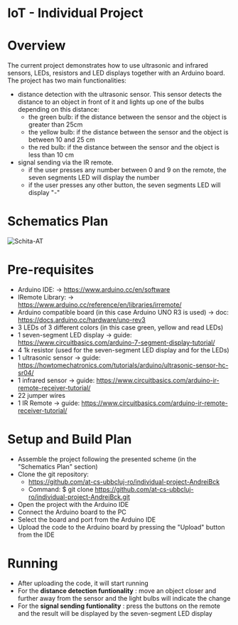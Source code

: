 # IoT - Individual Project

# Overview
  The current project demonstrates how to use ultrasonic and infrared sensors, LEDs, resistors and LED displays together with an Arduino board.
  The project has two main functionalities:
  * distance detection with the ultrasonic sensor. This sensor detects the distance to an object in front of it and lights up one of the bulbs depending on this distance:
    * the green bulb: if the distance between the sensor and the object is greater than 25cm
    * the yellow bulb: if the distance between the sensor and the object is between 10 and 25 cm
    * the red bulb: if the distance between the sensor and the object is less than 10 cm
  * signal sending via the IR remote. 
    * if the user presses any number between 0 and 9 on the remote, the seven segments LED will display the number
    * if the user presses any other button, the seven segments LED will display "-"
# Schematics Plan
![Schita-AT](https://user-images.githubusercontent.com/100125385/227187876-f32b6091-2a80-4ef5-8849-7208444ac77c.png)

# Pre-requisites
* Arduino IDE: -> https://www.arduino.cc/en/software
* IRemote Library: -> https://www.arduino.cc/reference/en/libraries/irremote/
* Arduino compatible board (in this case Arduino UNO R3 is used) -> doc: https://docs.arduino.cc/hardware/uno-rev3
* 3 LEDs of 3 different colors (in this case green, yellow and read LEDs)
* 1 seven-segment LED display -> guide: https://www.circuitbasics.com/arduino-7-segment-display-tutorial/
* 4 1k resistor (used for the seven-segment LED display and for the LEDs)
* 1 ultrasonic sensor -> guide: https://howtomechatronics.com/tutorials/arduino/ultrasonic-sensor-hc-sr04/
* 1 infrared sensor -> guide: https://www.circuitbasics.com/arduino-ir-remote-receiver-tutorial/
* 22 jumper wires
* 1 IR Remote -> guide: https://www.circuitbasics.com/arduino-ir-remote-receiver-tutorial/


# Setup and Build Plan
* Assemble the project following the presented scheme (in the "Schematics Plan" section)
* Clone the git repository: 
  * https://github.com/at-cs-ubbcluj-ro/individual-project-AndreiBck
  * Command: $ git clone https://github.com/at-cs-ubbcluj-ro/individual-project-AndreiBck.git
* Open the project with the Arduino IDE  
* Connect the Arduino board to the PC
* Select the board and port from the Arduino IDE
* Upload the code to the Arduino board by pressing the "Upload" button from the IDE

# Running
  * After uploading the code, it will start running
  * For the **distance detection funtionality** : move an object closer and further away from the sensor and the light bulbs will indicate the change
  * For the **signal sending funtionality** : press the buttons on the remote and the result will be displayed by the seven-segment LED display
